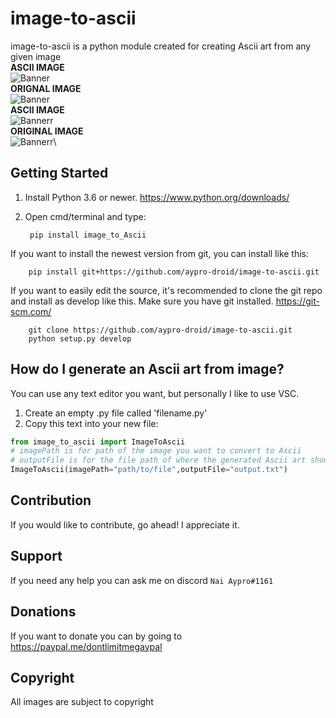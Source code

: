 # image-to-ascii
image-to-ascii is a python module created for creating Ascii art from any given image\
**ASCII IMAGE**\
![Banner](/images/Ascii-example.PNG)\
**ORIGNAL IMAGE**\
![Banner](/images/pickachu.png)\
**ASCII IMAGE**\
![Bannerr](/images/pogimane-ascii.png)\
**ORIGINAL IMAGE**\
![Bannerr](/images/pogimane.png)\

## Getting Started
1) Install Python 3.6 or newer. https://www.python.org/downloads/
2) Open cmd/terminal and type:

        pip install image_to_Ascii


If you want to install the newest version from git, you can install like this:

        pip install git+https://github.com/aypro-droid/image-to-ascii.git


If you want to easily edit the source, it's recommended to clone the git
repo and install as develop like this. Make sure you have git installed. https://git-scm.com/

        git clone https://github.com/aypro-droid/image-to-ascii.git
        python setup.py develop

## How do I generate an Ascii art from image?
You can use any text editor you want, but personally I like to use VSC.
1) Create an empty .py file called 'filename.py'
2) Copy this text into your new file:
```py
from image_to_ascii import ImageToAscii
# imagePath is for path of the image you want to convert to Ascii
# outputFile is for the file path of where the generated Ascii art should be stored keep None if you don't want to store it in a .txt file
ImageToAscii(imagePath="path/to/file",outputFile="output.txt")
```
## Contribution
If you would like to contribute, go ahead! I appreciate it.

## Support
If you need any help you can ask me on discord `Nai Aypro#1161`

## Donations
If you want to donate you can by going to https://paypal.me/dontlimitmegaypal

## Copyright
All images are subject to copyright


